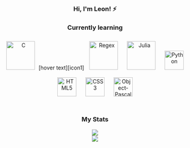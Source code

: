### <div align="center">Hi, I'm Leon! ⚡</div>  

### <div align="center">Currently learning</div>  
[icon1]: ## "your hover text"
<div align="center">  
<img style="margin: 10px" src="https://svgshare.com/i/YzN.svg" alt="C" height="75" />[hover text][icon1]
<img style="margin: 10px" src="https://svgshare.com/i/Yyh.svg" alt="Regex" height="75" />
<img style="margin: 10px" src="https://svgshare.com/i/YyJ.svg" alt="Julia" height="75" />
<img style="margin: 10px" src="https://profilinator.rishav.dev/skills-assets/python-original.svg" alt="Python" height="50" />
<img style="margin: 10px" src="https://profilinator.rishav.dev/skills-assets/html5-original-wordmark.svg" alt="HTML5" height="50" />  
<img style="margin: 10px" src="https://profilinator.rishav.dev/skills-assets/css3-original-wordmark.svg" alt="CSS3" height="50" />  
<img style="margin: 10px" src="https://i.imgur.com/8UwjAjY.png" alt="Object-Pascal" height="50" />
  
</div>
                                                                                                                                 
</br>

### <div align="center">My Stats</div> 

<div align="center"><img src="https://github-readme-stats.vercel.app/api?username=leonsp95&show_icons=true&count_private=true&hide_border=true" align="center" /></div>  
<div align="center"><img src="https://github-readme-stats.vercel.app/api/top-langs/?username=leonsp95&layout=compact" align="center" /></div>

